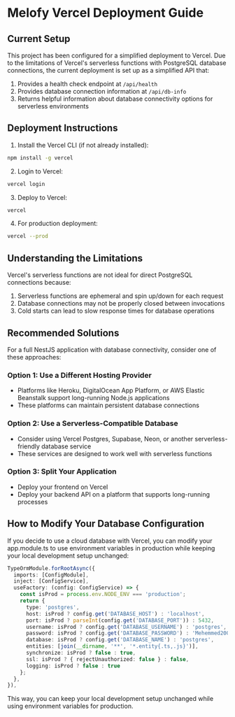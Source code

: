 # Melofy Vercel Deployment Guide

## Current Setup

This project has been configured for a simplified deployment to Vercel. Due to the limitations of Vercel's serverless functions with PostgreSQL database connections, the current deployment is set up as a simplified API that:

1. Provides a health check endpoint at `/api/health`
2. Provides database connection information at `/api/db-info`
3. Returns helpful information about database connectivity options for serverless environments

## Deployment Instructions

1. Install the Vercel CLI (if not already installed):
```bash
npm install -g vercel
```

2. Login to Vercel:
```bash
vercel login
```

3. Deploy to Vercel:
```bash
vercel
```

4. For production deployment:
```bash
vercel --prod
```

## Understanding the Limitations

Vercel's serverless functions are not ideal for direct PostgreSQL connections because:

1. Serverless functions are ephemeral and spin up/down for each request
2. Database connections may not be properly closed between invocations
3. Cold starts can lead to slow response times for database operations

## Recommended Solutions

For a full NestJS application with database connectivity, consider one of these approaches:

### Option 1: Use a Different Hosting Provider
- Platforms like Heroku, DigitalOcean App Platform, or AWS Elastic Beanstalk support long-running Node.js applications
- These platforms can maintain persistent database connections

### Option 2: Use a Serverless-Compatible Database
- Consider using Vercel Postgres, Supabase, Neon, or another serverless-friendly database service
- These services are designed to work well with serverless functions

### Option 3: Split Your Application
- Deploy your frontend on Vercel
- Deploy your backend API on a platform that supports long-running processes

## How to Modify Your Database Configuration

If you decide to use a cloud database with Vercel, you can modify your app.module.ts to use environment variables in production while keeping your local development setup unchanged:

```typescript
TypeOrmModule.forRootAsync({
  imports: [ConfigModule],
  inject: [ConfigService],
  useFactory: (config: ConfigService) => {
    const isProd = process.env.NODE_ENV === 'production';
    return {
      type: 'postgres',
      host: isProd ? config.get('DATABASE_HOST') : 'localhost',
      port: isProd ? parseInt(config.get('DATABASE_PORT')) : 5432,
      username: isProd ? config.get('DATABASE_USERNAME') : 'postgres',
      password: isProd ? config.get('DATABASE_PASSWORD') : 'Mehemmed200405',
      database: isProd ? config.get('DATABASE_NAME') : 'postgres',
      entities: [join(__dirname, '**', '*.entity{.ts,.js}')],
      synchronize: isProd ? false : true,
      ssl: isProd ? { rejectUnauthorized: false } : false,
      logging: isProd ? false : true
    };
  },
}),
```

This way, you can keep your local development setup unchanged while using environment variables for production.
